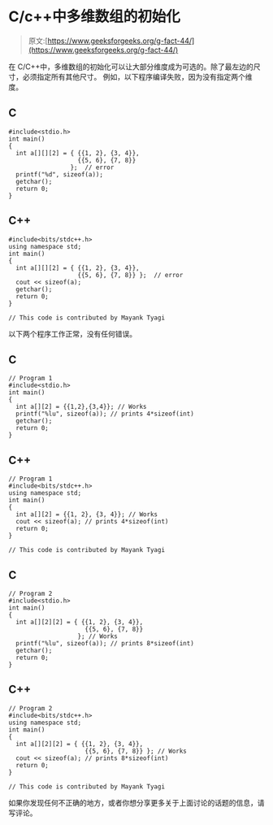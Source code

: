 # C/c++中多维数组的初始化

> 原文:[https://www.geeksforgeeks.org/g-fact-44/](https://www.geeksforgeeks.org/g-fact-44/)

在 C/C++中，多维数组的初始化可以让大部分维度成为可选的。除了最左边的尺寸，必须指定所有其他尺寸。
例如，以下程序编译失败，因为没有指定两个维度。

## C

```
#include<stdio.h>
int main()
{
  int a[][][2] = { {{1, 2}, {3, 4}},
                   {{5, 6}, {7, 8}}
                 };  // error
  printf("%d", sizeof(a));
  getchar();
  return 0;
}
```

## C++

```
#include<bits/stdc++.h>
using namespace std;
int main()
{
  int a[][][2] = { {{1, 2}, {3, 4}},
                   {{5, 6}, {7, 8}} };  // error
  cout << sizeof(a);
  getchar();
  return 0;
}

// This code is contributed by Mayank Tyagi
```

以下两个程序工作正常，没有任何错误。

## C

```
// Program 1
#include<stdio.h>
int main()
{
  int a[][2] = {{1,2},{3,4}}; // Works
  printf("%lu", sizeof(a)); // prints 4*sizeof(int)
  getchar();
  return 0;
}
```

## C++

```
// Program 1
#include<bits/stdc++.h>
using namespace std;
int main()
{
  int a[][2] = {{1, 2}, {3, 4}}; // Works
  cout << sizeof(a); // prints 4*sizeof(int)
  return 0;
}

// This code is contributed by Mayank Tyagi
```

## C

```
// Program 2
#include<stdio.h>
int main()
{
  int a[][2][2] = { {{1, 2}, {3, 4}},
                     {{5, 6}, {7, 8}}
                   }; // Works
  printf("%lu", sizeof(a)); // prints 8*sizeof(int)
  getchar();
  return 0;
}
```

## C++

```
// Program 2
#include<bits/stdc++.h>
using namespace std;
int main()
{
  int a[][2][2] = { {{1, 2}, {3, 4}},
                     {{5, 6}, {7, 8}} }; // Works
  cout << sizeof(a); // prints 8*sizeof(int)
  return 0;
}

// This code is contributed by Mayank Tyagi
```

如果你发现任何不正确的地方，或者你想分享更多关于上面讨论的话题的信息，请写评论。